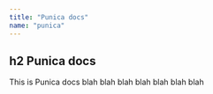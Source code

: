```yaml
---
title: "Punica docs"
name: "punica"
---
```


## h2 Punica docs

This is Punica docs blah blah blah blah blah blah blah